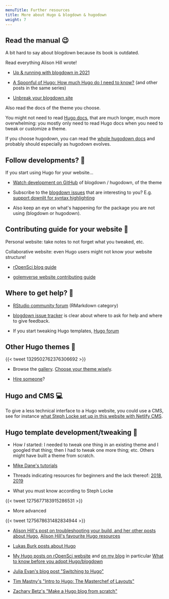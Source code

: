 ```yaml
---
menuTitle: Further resources
title: More about Hugo & blogdown & hugodown
weight: 7
---
```


## Read the manual :wink:

A bit hard to say about blogdown because its book is outdated.

Read everything Alison Hill wrote!

* [Up & running with blogdown in 2021](https://alison.rbind.io/post/new-year-new-blogdown/)

* [A Spoonful of Hugo: How much Hugo do I need to know?](https://alison.rbind.io/post/2020-12-12-how-much-hugo/) (and other posts in the same series)

* [Unbreak your blogdown site](https://alison.rbind.io/post/2020-12-27-blogdown-checks/)

Also read the docs of the theme you choose.

You might not need to read [Hugo docs](https://gohugo.io/documentation/), that are much longer, much more overwhelming: you mostly only need to read Hugo docs when you need to tweak or customize a theme.

If you choose hugodown, you can read the [whole hugodown docs](https://hugodown.r-lib.org/) and probably should especially as hugodown evolves.

## Follow developments? :eyes:

If you start using Hugo for your website...

* [Watch development on GitHub](https://help.github.com/en/github/managing-subscriptions-and-notifications-on-github/viewing-your-subscriptions#configuring-your-watch-settings-for-an-individual-repository) of blogdown / hugodown, of the theme

* Subscribe to the [blogdown issues](https://github.com/rstudio/blogdown/issues) that are interesting to you? E.g. [support downlit for syntax highlighting](https://github.com/rstudio/blogdown/issues/535)

* Also keep an eye on what's happening for the package you are not using (blogdown or hugodown).

## Contributing guide for your website :pencil:

Personal website: take notes to not forget what you tweaked, etc.

Collaborative website: even Hugo users might not know your website structure!

* [rOpenSci blog guide](https://blogguide.ropensci.org/)

* [golemverse website contributing guide](https://github.com/ThinkR-open/golemverse.org/blob/master/how-to.Rmd)

## Where to get help? :wave:

* [RStudio community forum](https://community.rstudio.com/c/R-Markdown/10) (RMarkdown category)

* [blogdown issue tracker](https://github.com/rstudio/blogdown) is clear about where to ask for help and where to give feedback.

* If you start tweaking Hugo templates, [Hugo forum](https://discourse.gohugo.io/)

## Other Hugo themes :school_satchel:

{{< tweet 1329502762376306692 >}}

* Browse the [gallery](https://themes.gohugo.io/). [Choose your theme wisely](https://masalmon.eu/2020/02/29/hugo-maintenance/#choose-your-theme-wisely-and-keep-in-touch).

* [Hire someone](/webdev/hire/)?

## Hugo and CMS  :computer:

To give a less technical interface to a Hugo website, you could use a CMS, see for instance [what Steph Locke set up in this website with Netlify CMS](https://github.com/hzi-braunschweig/serohub).

## Hugo template development/tweaking :nut_and_bolt:

* How _I_ started: I needed to tweak one thing in an existing theme and I googled that thing; then I had to tweak one more thing; etc. Others might have built a theme from scratch.

* [Mike Dane's tutorials](https://www.mikedane.com/static-site-generators/hugo/)

* Threads indicating resources for beginners and the lack thereof: [2018](https://discourse.gohugo.io/t/comprehensive-hugo-tutorial-for-beginners/12586), [2019](https://discourse.gohugo.io/t/list-of-comprehensive-tutorials-for-beginners-2019/19654)

* What you must know according to Steph Locke

{{< tweet 1275677183915286531 >}}

* More advanced

{{< tweet 1275678631482834944 >}}

* [Alison Hill's post on troubleshooting your build, and her other posts about Hugo](https://alison.rbind.io/post/2019-03-04-hugo-troubleshooting/), [Alison Hill's favourite Hugo resources](https://summer-of-blogdown.netlify.app/day-04/#deeper-dives)

* [Lukas Burk posts about Hugo](https://blog.jemu.name/tags/hugo/)

* [My Hugo posts on rOpenSci website](https://ropensci.org/tags/hugo/) and [on my blog](https://masalmon.eu/tags/hugo/) in particular [What to know before you adopt Hugo/blogdown](https://masalmon.eu/2020/02/29/hugo-maintenance/)

* [Julia Evan's blog post "Switching to Hugo"](https://jvns.ca/blog/2016/10/09/switching-to-hugo/)

* [Tim Mastny's "Intro to Hugo: The Masterchef of Layouts"](https://timmastny.rbind.io/blog/intro-hugo-blogdown-chef/)

* [Zachary Betz's "Make a Hugo blog from scratch"](https://zwbetz.com/make-a-hugo-blog-from-scratch/)
